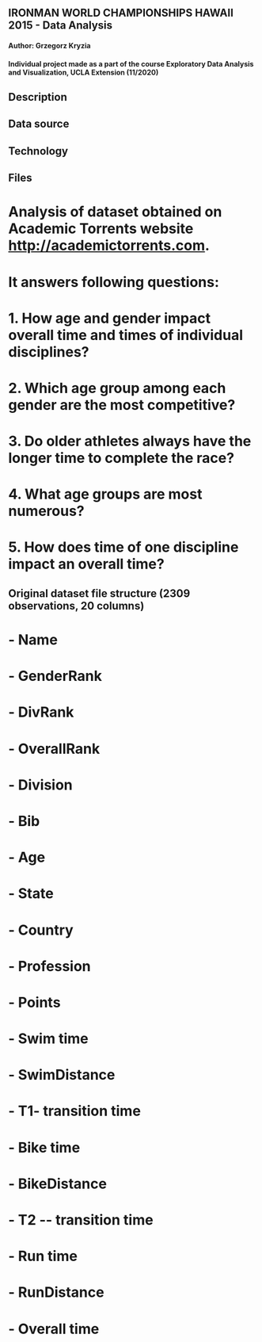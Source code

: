 ## IRONMAN WORLD CHAMPIONSHIPS HAWAII 2015 - Data Analysis
#### Author: Grzegorz Kryzia
#### Individual project made as a part of the course Exploratory Data Analysis and Visualization, UCLA Extension (11/2020)

## Description

## Data source

## Technology

## Files











# Analysis of dataset obtained on Academic Torrents website <http://academictorrents.com>. 
# It answers following questions:
  
# 1. How age and gender impact overall time and times of individual disciplines?
# 2. Which age group among each gender are the most competitive?
# 3. Do older athletes always have the longer time to complete the race?
# 4. What age groups are most numerous?
# 5. How does time of one discipline impact an overall time?
  
## Original dataset file structure (2309 observations, 20 columns)
  
# -   Name
# -   GenderRank
# -   DivRank
# -   OverallRank
# -   Division
# -   Bib
# -   Age
# -   State
# -   Country
# -   Profession
# -   Points
# -   Swim time
# -   SwimDistance
# -   T1- transition time
# -   Bike time
# -   BikeDistance
# -   T2 -- transition time
# -   Run time
# -   RunDistance
# -   Overall time



